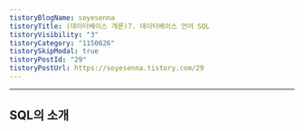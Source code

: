 ```yaml
---
tistoryBlogName: soyesenna
tistoryTitle: (데이터베이스 개론)7. 데이터베이스 언어 SQL
tistoryVisibility: "3"
tistoryCategory: "1150626"
tistorySkipModal: true
tistoryPostId: "29"
tistoryPostUrl: https://soyesenna.tistory.com/29
---
```

--- 
## SQL의 소개
